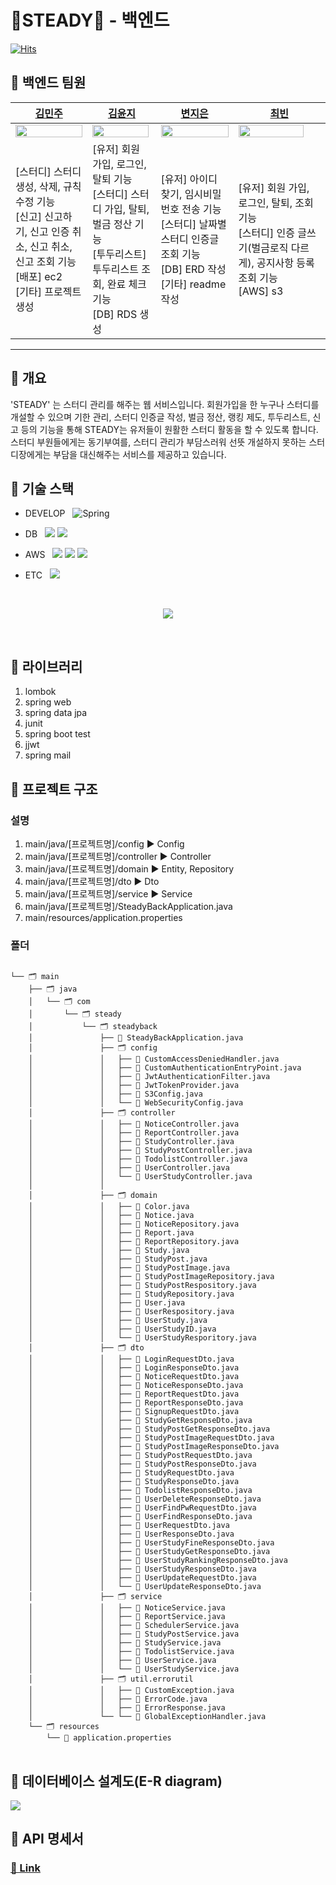 # 📖STEADY📖 - 백엔드

[![Hits](https://hits.seeyoufarm.com/api/count/incr/badge.svg?url=https%3A%2F%2Fgithub.com%2FEFUB-steady%2Fsteady-back&count_bg=%2344D0B3&title_bg=%23CEE1C1&icon=&icon_color=%23E7E7E7&title=hits&edge_flat=false)](https://hits.seeyoufarm.com)

## 🍈 백엔드 팀원
| [김민주](https://github.com/MINJU-KIMmm)                                                                                             | [김윤지](https://github.com/yoonjiy)                                                                       | [변지은](https://github.com/mons-trev)                                                                                                                 | [최빈](https://github.com/chlqls)                                                                     |
|--------------------------------------------------------------------------------------------------------------------------------------|-------------------------------------------------------------------------------------------------------------|------------------------------------------------------------------------------------------------------------------------------------------------------|-------------------------------------------------------------------------------------------------------------|
| <img src = "https://user-images.githubusercontent.com/80975932/181456398-351ceac7-5d40-4d0d-a462-38bcc9bdd5f2.png" width="100%"/>                                   | <img src = "https://user-images.githubusercontent.com/80975932/181456524-c552d522-c010-48b0-9c8a-c03cbcaebeb2.png" width="98%"/>         | <img src = "https://user-images.githubusercontent.com/80975932/181457826-d3060ff6-d85b-4d29-ab82-8f5904482364.png" width="100%"/>                                                 | <img src = "https://user-images.githubusercontent.com/80975932/181457910-99f905fb-3e8d-45c3-9aa7-49355ddb7a6a.png" width="89%"/>        |
| [스터디] 스터디 생성, 삭제, 규칙 수정 기능</br> [신고] 신고하기, 신고 인증 취소, 신고 취소, 신고 조회 기능</br> [배포] ec2</br> [기타] 프로젝트 생성 | [유저] 회원 가입, 로그인, 탈퇴 기능 </br>[스터디] 스터디 가입, 탈퇴, 벌금 정산 기능 </br> [투두리스트] 투두리스트 조회, 완료 체크 기능</br> [DB] RDS 생성 | [유저] 아이디 찾기, 임시비밀번호 전송 기능</br>[스터디] 날짜별 스터디 인증글 조회 기능</br> [DB] ERD 작성 </br>[기타] readme 작성| [유저] 회원 가입, 로그인, 탈퇴, 조회 기능</br> [스터디] 인증 글쓰기(벌금로직 다르게), 공지사항 등록 조회 기능 </br> [AWS] s3|

-------------------
## 🍈 개요
'STEADY' 는 스터디 관리를 해주는 웹 서비스입니다. 회원가입을 한 누구나 스터디를 개설할 수 있으며 기한 관리, 스터디 인증글 작성, 벌금 정산, 랭킹 제도, 투두리스트, 신고 등의 기능을 통해 STEADY는 유저들이 원활한 스터디 활동을 할 수 있도록 합니다. 스터디 부원들에게는 동기부여를, 스터디 관리가 부담스러워 선뜻 개설하지 못하는 스터디장에게는 부담을 대신해주는 서비스를 제공하고 있습니다. 

## 🍈 기술 스택

- DEVELOP &nbsp; 
![Spring](https://img.shields.io/badge/Spring-6DB33F?style=round-square&logo=Spring&logoColor=white) 

- DB &nbsp; <img src="https://img.shields.io/badge/MySQL-4479A1?style=flat-square&logo=MySQL&logoColor=white"/> <img src="https://img.shields.io/badge/Amazon RDS-527FFF?style=flat-square&logo=Amazon RDS&logoColor=white"/> 

- AWS &nbsp;
<img src="https://img.shields.io/badge/Amazon AWS-232F3E?style=flat-square&logo=Amazon%20AWS&logoColor=white"/> <img src="https://img.shields.io/badge/Amazon S3-569A31?style=flat-square&logo=AmazonS3&logoColor=white"/> <img src="https://img.shields.io/badge/Amazon EC2-FF9900?style=flat-square&logo=Amazon EC2&logoColor=white"/> 

- ETC &nbsp; <img src="https://img.shields.io/badge/GitHub -181717?style=flat-square&logo=GitHub&logoColor=white"/>
</br>

<p align = "center">
<img src="https://user-images.githubusercontent.com/80975932/181478239-21a7dee6-08ab-4b5c-a79d-b0f9b506cedf.png"/>
</p>


</br>

## 🍈 라이브러리
1. lombok
2. spring web
3. spring data jpa
4. junit
5. spring boot test
6. jjwt
7. spring mail

## 🍈 프로젝트 구조


### 설명
1. main/java/[프로젝트명]/config ▶️ Config
2. main/java/[프로젝트명]/controller ▶️ Controller
3. main/java/[프로젝트명]/domain ▶️ Entity, Repository
4. main/java/[프로젝트명]/dto ▶️ Dto
5. main/java/[프로젝트명]/service ▶️ Service
6. main/java/[프로젝트명]/SteadyBackApplication.java
7. main/resources/application.properties

### 폴더 

<pre>
<code>
└── 🗂 main
    ├── 🗂 java
    │   └── 🗂 com
    │       └── 🗂 steady
    │           └── 🗂 steadyback
    │               ├── 📑 SteadyBackApplication.java
    │               ├── 🗂 config
    │               │   ├── 📑 CustomAccessDeniedHandler.java
    │               │   ├── 📑 CustomAuthenticationEntryPoint.java
    │               │   ├── 📑 JwtAuthenticationFilter.java
    │               │   ├── 📑 JwtTokenProvider.java
    │               │   ├── 📑 S3Config.java
    │               │   └── 📑 WebSecurityConfig.java
    │               ├── 🗂 controller
    │               │   ├── 📑 NoticeController.java
    │               │   ├── 📑 ReportController.java
    │               │   ├── 📑 StudyController.java
    │               │   ├── 📑 StudyPostController.java
    │               │   ├── 📑 TodolistController.java          
    │               │   ├── 📑 UserController.java
    │               │   └── 📑 UserStudyController.java
    │               │  
    │               ├── 🗂 domain
    │               │   ├── 📑 Color.java
    │               │   ├── 📑 Notice.java
    │               │   ├── 📑 NoticeRepository.java
    │               │   ├── 📑 Report.java
    │               │   ├── 📑 ReportRepository.java
    │               │   ├── 📑 Study.java
    │               │   ├── 📑 StudyPost.java
    │               │   ├── 📑 StudyPostImage.java
    │               │   ├── 📑 StudyPostImageRepository.java
    │               │   ├── 📑 StudyPostRespository.java
    │               │   ├── 📑 StudyRepository.java
    │               │   ├── 📑 User.java
    │               │   ├── 📑 UserRespository.java
    │               │   ├── 📑 UserStudy.java
    │               │   ├── 📑 UserStudyID.java
    │               │   └── 📑 UserStudyResporitory.java
    │               ├── 🗂 dto
    │               │   ├── 📑 LoginRequestDto.java
    │               │   ├── 📑 LoginResponseDto.java
    │               │   ├── 📑 NoticeRequestDto.java
    │               │   ├── 📑 NoticeResponseDto.java
    │               │   ├── 📑 ReportRequestDto.java
    │               │   ├── 📑 ReportResponseDto.java
    │               │   ├── 📑 SignupRequestDto.java
    │               │   ├── 📑 StudyGetResponseDto.java
    │               │   ├── 📑 StudyPostGetResponseDto.java
    │               │   ├── 📑 StudyPostImageRequestDto.java
    │               │   ├── 📑 StudyPostImageResponseDto.java
    │               │   ├── 📑 StudyPostRequestDto.java
    │               │   ├── 📑 StudyPostResponseDto.java
    │               │   ├── 📑 StudyRequestDto.java
    │               │   ├── 📑 StudyResponseDto.java
    │               │   ├── 📑 TodolistResponseDto.java
    │               │   ├── 📑 UserDeleteResponseDto.java
    │               │   ├── 📑 UserFindPwRequestDto.java
    │               │   ├── 📑 UserFindResponseDto.java
    │               │   ├── 📑 UserRequestDto.java
    │               │   ├── 📑 UserResponseDto.java
    │               │   ├── 📑 UserStudyFineResponseDto.java
    │               │   ├── 📑 UserStudyGetResponseDto.java
    │               │   ├── 📑 UserStudyRankingResponseDto.java
    │               │   ├── 📑 UserStudyResponseDto.java
    │               │   ├── 📑 UserUpdateRequestDto.java
    │               │   └── 📑 UserUpdateResponseDto.java
    │               ├── 🗂 service
    │               │   ├── 📑 NoticeService.java
    │               │   ├── 📑 ReportService.java
    │               │   ├── 📑 SchedulerService.java
    │               │   ├── 📑 StudyPostService.java
    │               │   ├── 📑 StudyService.java
    │               │   ├── 📑 TodolistService.java
    │               │   ├── 📑 UserService.java
    │               │   └── 📑 UserStudyService.java
    │               ├── 🗂 util.errorutil
    │               │   ├── 📑 CustomException.java
    │               │   ├── 📑 ErrorCode.java
    │               │   ├── 📑 ErrorResponse.java
    │               └── └── 📑 GlobalExceptionHandler.java
    └── 🗂 resources
        └── 📑 application.properties
</code>
</pre>


## 🍈 데이터베이스 설계도(E-R diagram)
<img src = "https://user-images.githubusercontent.com/80975932/181460465-5cb808a6-b78d-4acf-8c77-aa8af65fac17.PNG"/>

## 🍈 API 명세서
### [🔗 Link](https://www.notion.so/efub/API-996723e4ac2b454596b359066b061361)

